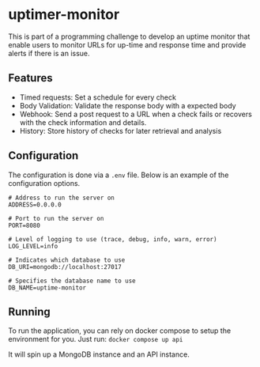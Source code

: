 # uptimer-monitor

This is part of a programming challenge to develop an uptime monitor that enable users to monitor URLs for up-time and response time and provide alerts if there is an issue.

## Features

- Timed requests: Set a schedule for every check
- Body Validation: Validate the response body with a expected body
- Webhook: Send a post request to a URL when a check fails or recovers with the check information and details.
- History: Store history of checks for later retrieval and analysis

## Configuration

The configuration is done via a `.env` file. Below is an example of the configuration options.

```dotenv
# Address to run the server on
ADDRESS=0.0.0.0

# Port to run the server on
PORT=8080

# Level of logging to use (trace, debug, info, warn, error)
LOG_LEVEL=info

# Indicates which database to use
DB_URI=mongodb://localhost:27017

# Specifies the database name to use
DB_NAME=uptime-monitor
```

## Running

To run the application, you can rely on docker compose to setup the environment for you. Just run: `docker compose up api`

It will spin up a MongoDB instance and an API instance.